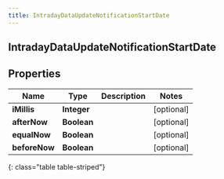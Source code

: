 ```yaml
---
title: IntradayDataUpdateNotificationStartDate
---
```

## IntradayDataUpdateNotificationStartDate


## Properties

| Name | Type | Description | Notes |
| ------------ | ------------- | ------------- | ------------- |
| **iMillis** | **Integer** |  |  [optional] |
| **afterNow** | **Boolean** |  |  [optional] |
| **equalNow** | **Boolean** |  |  [optional] |
| **beforeNow** | **Boolean** |  |  [optional] |
{: class="table table-striped"}



